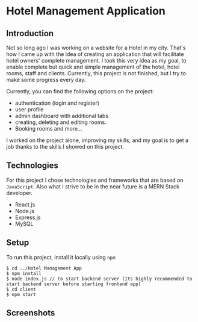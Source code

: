 
# Hotel Management Application

## Introduction

Not so long ago I was working on a website for a Hotel in my city. That's how I came up with the idea of creating an application that will facilitate hotel owners' complete management.
I took this very idea as my goal, to enable complete but quick and simple management of the hotel, hotel rooms, staff and clients. Currently, this project is not finished, but I try to make some progress every day.

Currently, you can find the following options on the project:

* authentication (login and register)
* user profile
* admin dashboard with additional tabs
* creating, deleting and editing rooms.
* Booking rooms and more...

I worked on the project alone, improving my skills, and my goal is to get a job thanks to the skills I showed on this project.

## Technologies

For this project I chose technologies and frameworks that are based on `JavaScript`. Also what I strive to be in the near future is a MERN Stack developer.

* React.js 
* Node.js
* Express.js
* MySQL

## Setup

To run this project, install it locally using `npm`

```
$ cd ../Hotel Management App
$ npm install
$ node index.js // to start backend server (Its highly recommended to start backend server before starting frontend app)
$ cd client
$ npm start

```

## Screenshots 

